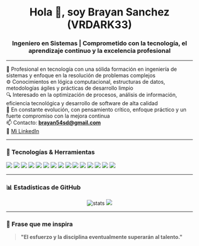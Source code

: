 <h1 align="center">Hola 👋, soy Brayan Sanchez (VRDARK33)</h1>
<h3 align="center">Ingeniero en Sistemas | Comprometido con la tecnología, el aprendizaje continuo y la excelencia profesional</h3>

---

💼 Profesional en tecnología con una sólida formación en ingeniería de sistemas y enfoque en la resolución de problemas complejos  
⚙️ Conocimientos en lógica computacional, estructuras de datos, metodologías ágiles y prácticas de desarrollo limpio  
🔍 Interesado en la optimización de procesos, análisis de información, eficiencia tecnológica y desarrollo de software de alta calidad  
🧠 En constante evolución, con pensamiento crítico, enfoque práctico y un fuerte compromiso con la mejora continua  
📫 Contacto: **brayan54sd@gmail.com**  
🔗 [Mi LinkedIn](https://www.linkedin.com/in/brayan-sanchez-405a37263)

---

### 🚀 Tecnologías & Herramientas

<p align="left">
  <img src="https://img.shields.io/badge/Java-ED8B00?style=for-the-badge&logo=java&logoColor=white"/>
  <img src="https://img.shields.io/badge/SpringBoot-6DB33F?style=for-the-badge&logo=springboot&logoColor=white"/>
  <img src="https://img.shields.io/badge/C++-00599C?style=for-the-badge&logo=cplusplus&logoColor=white"/>
  <img src="https://img.shields.io/badge/PHP-777BB4?style=for-the-badge&logo=php&logoColor=white"/>
  <img src="https://img.shields.io/badge/MySQL-4479A1?style=for-the-badge&logo=mysql&logoColor=white"/>
  <img src="https://img.shields.io/badge/Python-3776AB?style=for-the-badge&logo=python&logoColor=white"/>
  <img src="https://img.shields.io/badge/Django-092E20?style=for-the-badge&logo=django&logoColor=white"/>
  <img src="https://img.shields.io/badge/HTML5-E34F26?style=for-the-badge&logo=html5&logoColor=white"/>
  <img src="https://img.shields.io/badge/CSS3-1572B6?style=for-the-badge&logo=css3&logoColor=white"/>
  <img src="https://img.shields.io/badge/Unity-000000?style=for-the-badge&logo=unity&logoColor=white"/>
  <img src="https://img.shields.io/badge/Git-F05032?style=for-the-badge&logo=git&logoColor=white"/>
  <img src="https://img.shields.io/badge/GitHub-181717?style=for-the-badge&logo=github&logoColor=white"/>
  <img src="https://img.shields.io/badge/PostgreSQL-336791?style=for-the-badge&logo=postgresql&logoColor=white"/>
  <img src="https://img.shields.io/badge/Linux-FCC624?style=for-the-badge&logo=linux&logoColor=black"/>
  <img src="https://img.shields.io/badge/Visual_Studio_Code-007ACC?style=for-the-badge&logo=visual-studio-code&logoColor=white"/>
</p>

---

### 📊 Estadísticas de GitHub

<p align="center">
  <img src="https://github-readme-stats.vercel.app/api?username=VRDARK33&show_icons=true&theme=tokyonight" alt="stats" />
  
  <img src="https://github-readme-stats.vercel.app/api/top-langs/?username=VRDARK33&layout=compact&theme=tokyonight"/>
</p>

---

### 📌 Frase que me inspira
> **"El esfuerzo y la disciplina eventualmente superarán al talento."**
